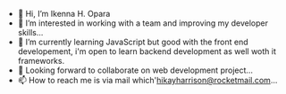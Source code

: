 - 👋 Hi, I’m Ikenna H. Opara 
- 👀 I’m interested in working with a team and improving my developer skills...
- 🌱 I’m currently learning JavaScript but good with the front end developement, i'm open to learn backend development as well woth it frameworks. 
- 💞️ Looking forward to collaborate on web development project...
- 📫 How to reach me is via mail which'hikayharrison@rocketmail.com...

<!---
Hikayharrison44/Hikayharrison44 is a ✨ special ✨ repository because its `README.md` (this file) appears on your GitHub profile.
You can click the Preview link to take a look at your changes.
--->
